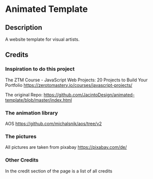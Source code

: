 # Animated Template

## Description

A website template for visual artists.


## Credits

### Inspiration to do this project

The ZTM Course - JavaScript Web Projects: 20 Projects to Build Your Portfolio
https://zerotomastery.io/courses/javascript-projects/

The original Repo:
https://github.com/JacintoDesign/animated-template/blob/master/index.html

### The animation library

AOS
https://github.com/michalsnik/aos/tree/v2

### The pictures

All pictures are taken from pixabay
https://pixabay.com/de/

### Other Credits

In the credit section of the page is a list of all credits

